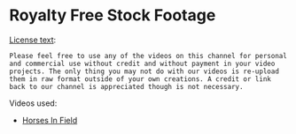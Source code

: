 Royalty Free Stock Footage
==========================

[License text](https://www.youtube.com/c/RoyaltyFreeVideos/about):

```
Please feel free to use any of the videos on this channel for personal and commercial use without credit and without payment in your video projects. The only thing you may not do with our videos is re-upload them in raw format outside of your own creations. A credit or link back to our channel is appreciated though is not necessary.
```

Videos used:

- [Horses In Field](https://www.youtube.com/watch?v=ieI8DDNLBgs)
